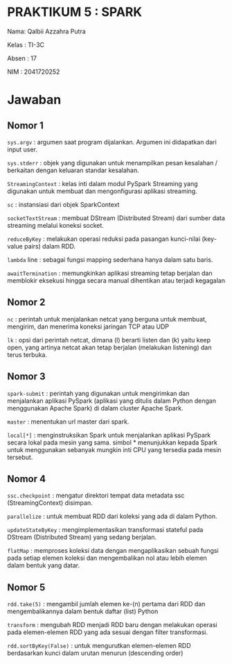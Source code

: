 # PRAKTIKUM 5 : SPARK

Nama: Qalbii Azzahra Putra

Kelas : TI-3C

Absen : 17

NIM : 2041720252

# Jawaban

## Nomor 1

`sys.argv` : argumen saat program dijalankan. Argumen ini didapatkan dari input user.

`sys.stderr` : objek yang digunakan untuk menampilkan pesan kesalahan / berkaitan dengan keluaran standar kesalahan.

`StreamingContext` : kelas inti dalam modul PySpark Streaming yang digunakan untuk membuat dan mengonfigurasi aplikasi streaming.

`sc` : instansiasi dari objek SparkContext

`socketTextStream` : membuat DStream (Distributed Stream) dari sumber data streaming melalui koneksi socket.

`reduceByKey` : melakukan operasi reduksi pada pasangan kunci-nilai (key-value pairs) dalam RDD.

`lambda` line : sebagai fungsi mapping sederhana hanya dalam satu baris.

`awaitTermination` : memungkinkan aplikasi streaming tetap berjalan dan memblokir eksekusi hingga secara manual dihentikan atau terjadi kegagalan

## Nomor 2

`nc` : perintah untuk menjalankan netcat yang berguna untuk membuat, mengirim, dan menerima koneksi jaringan TCP atau UDP

`lk` : opsi dari perintah netcat, dimana (l) berarti listen dan (k) yaitu keep open, yang artinya netcat akan tetap berjalan (melakukan listening) dan terus terbuka.

## Nomor 3

`spark-submit` : perintah yang digunakan untuk mengirimkan dan menjalankan aplikasi PySpark (aplikasi yang ditulis dalam Python dengan menggunakan Apache Spark) di dalam cluster Apache Spark.

`master` : menentukan url master dari spark.

`local[*]` : menginstruksikan Spark untuk menjalankan aplikasi PySpark secara lokal pada mesin yang sama. simbol * menunjukkan kepada Spark untuk menggunakan sebanyak mungkin inti CPU yang tersedia pada mesin tersebut.

## Nomor 4

`ssc.checkpoint` : mengatur direktori tempat data metadata ssc (StreamingContext) disimpan.

`parallelize` : untuk membuat RDD dari koleksi yang ada di dalam Python.

`updateStateByKey` : mengimplementasikan transformasi stateful pada DStream (Distributed Stream) yang sedang berjalan.

`flatMap` : memproses koleksi data dengan mengaplikasikan sebuah fungsi pada setiap elemen koleksi dan mengembalikan nol atau lebih elemen dalam bentuk yang datar.

## Nomor 5

`rdd.take(5)` : mengambil jumlah elemen ke-(n) pertama dari RDD dan mengembalikannya dalam bentuk daftar (list) Python

`transform` : mengubah RDD menjadi RDD baru dengan melakukan operasi pada elemen-elemen RDD yang ada sesuai dengan filter transformasi.

`rdd.sortByKey(False)` : untuk mengurutkan elemen-elemen RDD berdasarkan kunci dalam urutan menurun (descending order)